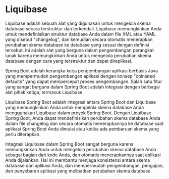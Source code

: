 # Liquibase

Liquibase adalah sebuah alat yang digunakan untuk mengelola skema database secara terstruktur dan terkendali. Liquibase memungkinkan Anda untuk mendefinisikan struktur database Anda dalam file XML atau YAML yang disebut "changelog", dan kemudian secara otomatis menerapkan perubahan skema database ke database yang sesuai dengan definisi tersebut. Ini adalah alat yang berguna dalam pengembangan perangkat lunak karena memungkinkan Anda untuk mengelola perubahan skema database dengan cara yang terstruktur dan dapat direplikasi.

Spring Boot adalah kerangka kerja pengembangan aplikasi berbasis Java yang mempermudah pengembangan aplikasi dengan konsep "opiniated defaults" yang dapat mempercepat proses pengembangan. Salah satu fitur yang sangat berguna dalam Spring Boot adalah integrasi dengan berbagai alat pihak ketiga, termasuk Liquibase.

Liquibase Spring Boot adalah integrasi antara Spring Boot dan Liquibase yang memungkinkan Anda untuk mengelola skema database Anda menggunakan Liquibase dalam proyek Spring Boot. Dengan Liquibase Spring Boot, Anda dapat mendefinisikan perubahan skema database Anda dalam file changelog dan secara otomatis menerapkannya ke database saat aplikasi Spring Boot Anda dimulai atau ketika ada pembaruan skema yang perlu diterapkan.

Integrasi Liquibase dalam Spring Boot sangat berguna karena memungkinkan Anda untuk mengelola perubahan skema database Anda sebagai bagian dari kode Anda, dan otomatis menerapkannya saat aplikasi Anda dijalankan. Hal ini membantu menjaga konsistensi antara skema database dan aplikasi Anda, dan mempermudah pengembangan, pengujian, dan penyebaran aplikasi yang melibatkan perubahan skema database.
